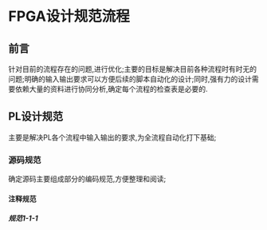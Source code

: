 # FPGA设计规范流程

## 前言
针对目前的流程存在的问题,进行优化;主要的目标是解决目前各种流程时有时无的问题;明确的输入输出要求可以方便后续的脚本自动化的设计;同时,强有力的设计需要依赖大量的资料进行协同分析,确定每个流程的检查表是必要的.

## PL设计规范

主要是解决PL各个流程中输入输出的要求,为全流程自动化打下基础;
### 源码规范

确定源码主要组成部分的编码规范,方便整理和阅读;
#### 注释规范
##### 规范1-1-1
```

```